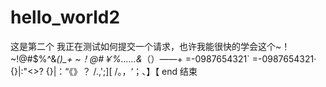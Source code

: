 # hello_world2
这是第二个
我正在测试如何提交一个请求，也许我能很快的学会这个~！
~!@#$%^&*()_+
~！@#￥%……&*（）——+
=-0987654321`
=-0987654321·
{}|:"<>?
{}|：“《》？
/.,';\][
 /。，‘；、】【
end
结束


